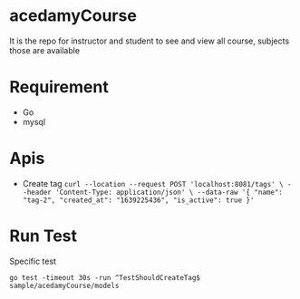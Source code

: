 # acedamyCourse
It is the repo for instructor and student to see and view all course, subjects those are available

# Requirement
* Go
* mysql

# Apis
* Create tag
`
curl --location --request POST 'localhost:8081/tags' \
--header 'Content-Type: application/json' \
--data-raw '{
    "name": "tag-2",
    "created_at": "1639225436",
    "is_active": true
}'
`

# Run Test
Specific test
```
go test -timeout 30s -run ^TestShouldCreateTag$ sample/acedamyCourse/models
```
